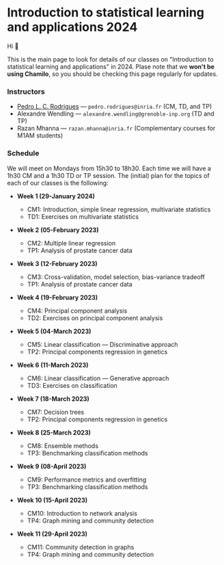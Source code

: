 # Introduction to statistical learning and applications 2024

Hi :wave: 

This is the main page to look for details of our classes on "Introduction to 
statistical learning and applications" in 2024. Plase note that we **won't be using Chamilo**, 
so you should be checking this page regularly for updates.

### Instructors
- [Pedro L. C. Rodrigues](https://plcrodrigues.github.io/) — `pedro.rodrigues@inria.fr` (CM, TD, and TP)
- Alexandre Wendling — `alexandre.wendling@grenoble-inp.org` (TD and TP)
- Razan Mhanna — `razan.mhanna@inria.fr` (Complementary courses for M1AM students)

### Schedule
We will meet on Mondays from 15h30 to 18h30. Each time we will have a 1h30 CM 
and a 1h30 TD or TP session. The (initial) plan for the topics of each of our 
classes is the following:

- **Week 1 (29-January 2024)** 
  - CM1: Introduction, simple linear regression, multivariate statistics
  - TD1: Exercises on multivariate statistics

- **Week 2 (05-February 2023)** 
  - CM2: Multiple linear regression
  - TP1: Analysis of prostate cancer data

- **Week 3 (12-February 2023)**
  - CM3: Cross-validation, model selection, bias-variance tradeoff
  - TP1: Analysis of prostate cancer data

- **Week 4 (19-February 2023)**
  - CM4: Principal component analysis
  - TD2: Exercises on principal component analysis

- **Week 5 (04-March 2023)**
  - CM5: Linear classification — Discriminative approach
  - TP2: Principal components regression in genetics
  
- **Week 6 (11-March 2023)**
  - CM6: Linear classification — Generative approach
  - TD3: Exercises on classification
  
- **Week 7 (18-March 2023)**
  - CM7: Decision trees
  - TP2: Principal components regression in genetics
  
- **Week 8 (25-March 2023)**
  - CM8: Ensemble methods
  - TP3: Benchmarking classification methods

- **Week 9 (08-April 2023)**
  - CM9: Performance metrics and overfitting
  - TP3: Benchmarking classification methods

- **Week 10 (15-April 2023)**
  - CM10: Introduction to network analysis
  - TP4: Graph mining and community detection

- **Week 11 (29-April 2023)**
  - CM11: Community detection in graphs
  - TP4: Graph mining and community detection